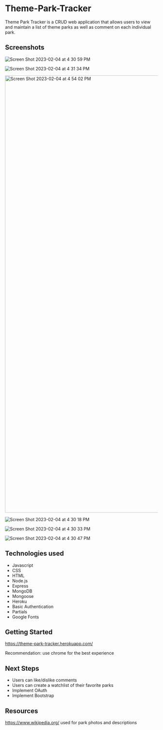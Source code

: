 # Theme-Park-Tracker
Theme Park Tracker is a CRUD web application that allows users to view and maintain a list of theme parks as well as comment on each individual park.
## Screenshots
![Screen Shot 2023-02-04 at 4 30 59 PM](https://user-images.githubusercontent.com/117241865/216792850-76a1af83-bbbd-4c39-9f6b-85be3bb43677.png)

![Screen Shot 2023-02-04 at 4 31 34 PM](https://user-images.githubusercontent.com/117241865/216792854-da302a75-c460-40c5-bc93-f8864c8a1747.png)

<img width="1440" alt="Screen Shot 2023-02-04 at 4 54 02 PM" src="https://user-images.githubusercontent.com/117241865/216792915-7027b9aa-9f45-4dba-83de-1e4b529a7df5.png">

![Screen Shot 2023-02-04 at 4 30 18 PM](https://user-images.githubusercontent.com/117241865/216792859-d594d256-67f2-44e4-9450-0fbaee36799b.png)

![Screen Shot 2023-02-04 at 4 30 33 PM](https://user-images.githubusercontent.com/117241865/216792860-11a30819-f658-4f8e-bc09-1b7637fc768f.png)

![Screen Shot 2023-02-04 at 4 30 47 PM](https://user-images.githubusercontent.com/117241865/216792862-4b21b33b-2696-43d0-886f-6773f8653e3d.png)

## Technologies used
- Javascript
- CSS
- HTML
- Node.js
- Express
- MongoDB
- Mongoose
- Heroku
- Basic Authentication
- Partials
- Google Fonts

## Getting Started
https://theme-park-tracker.herokuapp.com/

Recommendation: use chrome for the best experience
## Next Steps
- Users can like/dislike comments
- Users can create a watchlist of their favorite parks
- Implement OAuth
- Implement Bootstrap

## Resources
https://www.wikipedia.org/ used for park photos and descriptions

